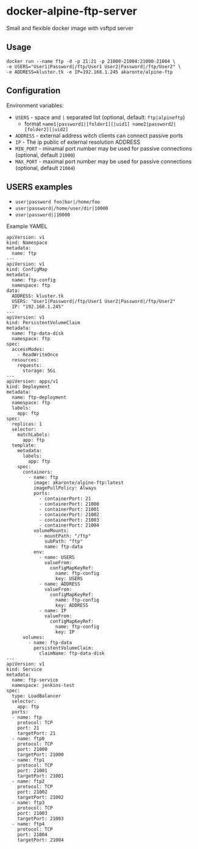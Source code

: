 # docker-alpine-ftp-server

Small and flexible docker image with vsftpd server

## Usage
```
docker run --name ftp -d -p 21:21 -p 21000-21004:21000-21004 \
-e USERS="User1|Password|/ftp/User1 User2|Password|/ftp/User2" \
-e ADDRESS=kluster.tk -e IP=192.168.1.245 akaronte/alpine-ftp
```

## Configuration

Environment variables:
- `USERS` - space and `|` separated list (optional, default: `ftp|alpineftp`)
  - format `name1|password1|[folder1][|uid1] name2|password2|[folder2][|uid2]`
- `ADDRESS` - external address witch clients can connect passive ports 
- `IP` - The ip public of external resolution ADDRESS
- `MIN_PORT` - minamal port number may be used for passive connections (optional, default `21000`)
- `MAX_PORT` - maximal port number may be used for passive connections (optional, default `21004`)

## USERS examples

- `user|password foo|bar|/home/foo`
- `user|password|/home/user/dir|10000`
- `user|password||10000`

Example YAMEL
```
apiVersion: v1
kind: Namespace
metadata:
  name: ftp
---
apiVersion: v1
kind: ConfigMap
metadata:
  name: ftp-config
  namespace: ftp
data:
  ADDRESS: kluster.tk
  USERS: "User1|Password|/ftp/User1 User2|Password|/ftp/User2"
  IP: "192.168.1.245"
---
apiVersion: v1
kind: PersistentVolumeClaim
metadata:
  name: ftp-data-disk
  namespace: ftp
spec:
  accessModes:
    - ReadWriteOnce
  resources:
    requests:
      storage: 5Gi
---
apiVersion: apps/v1
kind: Deployment
metadata:
  name: ftp-deployment
  namespace: ftp
  labels:
    app: ftp
spec:
  replicas: 1
  selector:
    matchLabels:
      app: ftp
  template:
    metadata:
      labels:
        app: ftp
    spec:
      containers:
        - name: ftp
          image: akaronte/alpine-ftp:latest
          imagePullPolicy: Always
          ports:
            - containerPort: 21
            - containerPort: 21000
            - containerPort: 21001
            - containerPort: 21002
            - containerPort: 21003
            - containerPort: 21004
          volumeMounts:
            - mountPath: "/ftp"
              subPath: "ftp"
              name: ftp-data
          env:
            - name: USERS
              valueFrom:
                configMapKeyRef:
                  name: ftp-config
                  key: USERS
            - name: ADDRESS
              valueFrom:
                configMapKeyRef:
                  name: ftp-config
                  key: ADDRESS
            - name: IP
              valueFrom:
                configMapKeyRef:
                  name: ftp-config
                  key: IP
      volumes:
        - name: ftp-data
          persistentVolumeClaim:
            claimName: ftp-data-disk
---
apiVersion: v1
kind: Service
metadata:
  name: ftp-service
  namespace: jenkins-test
spec:
  type: LoadBalancer
  selector:
    app: ftp
  ports:
  - name: ftp
    protocol: TCP
    port: 21
    targetPort: 21
  - name: ftp0
    protocol: TCP
    port: 21000
    targetPort: 21000
  - name: ftp1
    protocol: TCP
    port: 21001
    targetPort: 21001
  - name: ftp2
    protocol: TCP
    port: 21002
    targetPort: 21002
  - name: ftp3
    protocol: TCP
    port: 21003
    targetPort: 21003
  - name: ftp4
    protocol: TCP
    port: 21004
    targetPort: 21004
```
